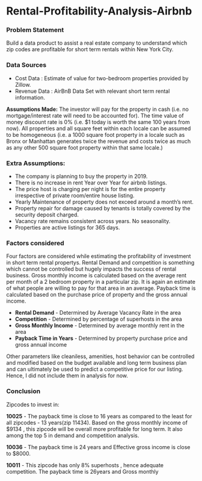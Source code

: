 # Rental-Profitability-Analysis-Airbnb
 
### Problem Statement
Build a data product to assist a real estate company to understand which zip codes are profitable for short term rentals within New York City.

### Data Sources

* Cost Data : Estimate of value for two-bedroom properties provided by Zillow.
* Revenue Data : AirBnB Data Set with relevant short term rental information.

**Assumptions Made:**
The investor will pay for the property in cash (i.e. no mortgage/interest rate will need to be accounted for).
The time value of money discount rate is 0% (i.e. $1 today is worth the same 100 years from now).
All properties and all square feet within each locale can be assumed to be homogeneous (i.e. a 1000 square foot property in a locale such as Bronx or Manhattan generates twice the revenue and costs twice as much as any other 500 square foot property within that same locale.)

### Extra Assumptions:

* The company is planning to buy the property in 2019.
* There is no increase in rent Year over Year for airbnb listings.
* The price host is charging per night is for the entire property irrespective of private room/entire house listing.
* Yearly Maintenance of property does not exceed around a month’s rent.
* Property repair for damage caused by tenants is totally covered by the security deposit charged.
* Vacancy rate remains consistent across years. No seasonality.
* Properties are active listings for 365 days.

### Factors considered

Four factors are considered while estimating the profitability of investment in short term rental propertys. Rental Demand and competition is something which cannot be controlled but hugely impacts the success of rental business. Gross monthly income is calculated based on the average rent per month of a 2 bedroom property in a particular zip. It is again an estimate of what people are willing to pay for that area in an average. Payback time is calculated based on the purchase price of property and the gross annual income.

* **Rental Demand** - Determined by Average Vacancy Rate in the area
* **Competition** - Determined by percentage of superhosts in the area
* **Gross Monthly Income** - Determined by average monthly rent in the area
* **Payback Time in Years** - Determined by property purchase price and gross annual income

Other parameters like cleaniless, amenities, host behavior can be controlled and modified based on the budget available and long term business plan and can ultimately be used to predict a competitive price for our listing. Hence, I did not include them in analysis for now.

### Conclusion
Zipcodes to invest in:

**10025** - The payback time is close to 16 years as compared to the least for all zipcodes - 13 years(zip 11434). Based on the gross monthly income of $9134 , this zipcode will be overall more profitable for long term. It also among the top 5 in demand and competition analysis.

**10036** - The payback time is 24 years and Effective gross income is close to $8000.

**10011** - This zipcode has only 8% superhosts , hence adequate competition. The payback time is 26years and Gross monthly

